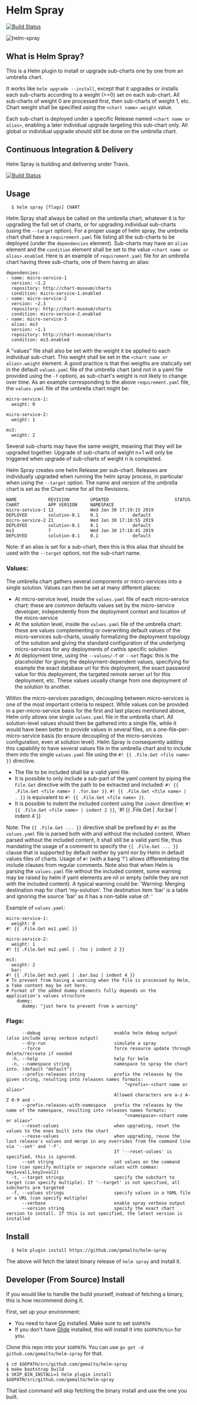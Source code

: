 # Helm Spray

[![Build Status](https://api.travis-ci.com/gemalto/helm-spray.svg?branch=master)](https://travis-ci.com/gemalto/helm-spray)

![helm-spray](https://gemalto.github.io/helm-spray/logo/helm-spray_150x150.png)

## What is Helm Spray?

This is a Helm plugin to install or upgrade sub-charts one by one from an umbrella chart.

It works like `helm upgrade --install`, except that it upgrades or installs each sub-charts according to a weight (>=0) set on each sub-chart. All sub-charts of weight 0 are processed first, then sub-charts of weight 1, etc.
Chart weight shall be specified using the `<chart name>.weight` value.

Each sub-chart is deployed under a specific Release named `<chart name or alias>`, enabling a later individual upgrade targeting this sub-chart only. All global or individual upgrade should still be done on the umbrella chart.


## Continuous Integration & Delivery

Helm Spray is building and delivering under Travis.

[![Build Status](https://api.travis-ci.com/gemalto/helm-spray.svg?branch=master)](https://travis-ci.com/gemalto/helm-spray)


## Usage

```
  $ helm spray [flags] CHART
```

Helm Spray shall always be called on the umbrella chart, whatever it is for upgrading the full set of charts, or for upgrading individual sub-charts (using the `--target` option).
For a proper usage of helm spray, the umbrella chart shall have a `requirement.yaml` file listing all the sub-charts to be deployed (under the `dependencies` element). Sub-charts may have an `alias` element and the `condition` element shall be set to the value `<chart name or alias>.enabled`.
Here is an example of `requirement.yaml` file for an umbrella chart having three sub-charts, one of them having an alias:
```
dependencies:
- name: micro-service-1
  version: ~1.2
  repository: http://chart-museum/charts
  condition: micro-service-1.enabled
- name: micro-service-2
  version: ~2.3
  repository: http://chart-museum/charts
  condition: micro-service-2.enabled
- name: micro-service-3
  alias: ms3
  version: ~1.1
  repository: http://chart-museum/charts
  condition: ms3.enabled
```

A "values" file shall also be set with the weight it be applied to each individual sub-chart. This weight shall be set in the `<chart name or alias>.weight` element. A good practice is that thei weigths are statically set in the default `values.yaml` file of the umbrella chart (and not in a yaml file provided using the `-f` option), as sub-chart's weight is not likely to change over time.
As an example corresponding to the above `requirement.yaml` file, the `values.yaml` file of the umbrella chart might be:
```
micro-service-1:
  weight: 0

micro-service-2:
  weight: 1

ms3:
  weight: 2
```
Several sub-charts may have the same weight, meaning that they will be upgraded together.
Upgrade of sub-charts of weight n+1 will only be triggered when upgrade of sub-charts of weight n is completed.

Helm Spray creates one helm Release per sub-chart. Releases are individually upgraded when running the helm spray process, in particular when using the `--target` option.
The name and version of the umbrella chart is set as the Chart name for all the Revisions.
```
NAME            REVISION        UPDATED                         STATUS          CHART           APP VERSION     NAMESPACE
micro-service-1 12              Wed Jan 30 17:19:15 2019        DEPLOYED        solution-0.1    0.1             default
micro-service-2 21              Wed Jan 30 17:18:55 2019        DEPLOYED        solution-0.1    0.1             default
ms3             7               Wed Jan 30 17:18:45 2019        DEPLOYED        solution-0.1    0.1             default
```

Note: if an alias is set for a sub-chart, then this is this alias that should be used with the `--target` optioni, not the sub-chart name.

### Values:

The umbrella chart gathers several components or micro-services into a single solution. Values can then be set at many different places:
- At micro-service level, inside the `values.yaml` file of each micro-service chart: these are common defaults values set by the micro-service developer, independently from the deployment context and location of the micro-service
- At the solution level, inside the `values.yaml` file of the umbrella chart: these are values complementing or overwriting default values of the micro-services sub-charts, usually formalizing the deployment topology of the solution and giving the standard configuration of the underlying micro-services for any deployments of cwthis specific solution
- At deployment time, using the `--values/-f` or `--set` flags: this is the placeholder for giving the deployment-dependent values, specifying for example the exact database url for this deployment, the exact password value for this deployment, the targeted remote server url for this deployment, etc. These values usually change from one deployment of the solution to another.

Within the micro-services paradigm, decoupling between micro-services is one of the most important criteria to respect. While values con be provided in a per-micro-service basis for the first and last places mentioned above, Helm only allows one single `values.yaml` file in the umbrella chart. All solution-level values should then be gathered into a single file, while it would have been better to provide values in several files, on a one-file-per-micro-service basis (to ensure decoupling of the micro-services configuration, even at solution level).
Helm Spray is consequently adding this capability to have several values file in the umbrella chart and to include them into the single `values.yaml` file using the `#! {{ .File.Get <file name> }}` directive.
- The file to be included shall be a valid yaml file.
- It is possible to only include a sub-part of the yaml content by piping the `File.Get` directive with the path to be extracted and included: `#! {{ .File.Get <file name> | .for.bar }}`. `#! {{ .File.Get <file name> | . }}` is equivalent to `#! {{ .File.Get <file name> }}`.
- It is possible to indent the included content using the `indent` directive: `#! {{ .File.Get <file name> | indent 2 }}`, `#! {{ .File.Get <file name> | .for.bar | indent 4 }}

Note: The `{{ .File.Get ... }}` directive shall be prefixed by `#!` as the `values.yaml` file is parsed both with and without the included content. When parsed without the included content, it shall still be a valid yaml file, thus mandating the usage of a comment to specify the `{{ .File.Get ... }}` clause that is supported by default neither by yaml nor by Helm in default values files of charts. Usage of `#!` (with a bang '!') allows differentiating the include clauses from regular comments.
Note also that when Helm is parsing the `values.yaml` file without the included content, some warning may be raised by helm if yaml elements are nil or empty (while they are not with the included content). A typical warning could be: 'Warning: Merging destination map for chart 'my-solution'. The destination item 'bar' is a table and ignoring the source 'bar' as it has a non-table value of: <nil>'

Example of `values.yaml`:
```
micro-service-1:
  weight: 0
#! {{ .File.Get ms1.yaml }}

micro-service-2:
  weight: 1
#! {{ .File.Get ms2.yaml | .foo | indent 2 }}

ms3:
  weight: 2
  bar:
#! {{ .File.Get ms3.yaml | .bar.baz | indent 4 }}
# To prevent from having a warning when the file is processed by Helm, a fake content may be set here.
# Format of the added dummy elements fully depends on the application's values structure
    dummy:
      dummy: "just here to prevent from a warning"

```

### Flags:

```
      --debug                            enable helm debug output (also include spray verbose output)
      --dry-run                          simulate a spray
      --force                            force resource update through delete/recreate if needed
  -h, --help                             help for helm
  -n, --namespace string                 namespace to spray the chart into. (default "default")
      --prefix-releases string           prefix the releases by the given string, resulting into releases names formats:
                                             "<prefix>-<chart name or alias>"
                                         Allowed characters are a-z A-Z 0-9 and -
      --prefix-releases-with-namespace   prefix the releases by the name of the namespace, resulting into releases names formats:
                                             "<namespace>-<chart name or alias>"
      --reset-values                     when upgrading, reset the values to the ones built into the chart
      --reuse-values                     when upgrading, reuse the last release's values and merge in any overrides from the command line via '--set' and '-f'.
                                         If '--reset-values' is specified, this is ignored.
      --set string                       set values on the command line (can specify multiple or separate values with commas: key1=val1,key2=val2)
  -t, --target strings                   specify the subchart to target (can specify multiple). If '--target' is not specified, all subcharts are targeted
  -f, --values strings                   specify values in a YAML file or a URL (can specify multiple)
      --verbose                          enable spray verbose output
      --version string                   specify the exact chart version to install. If this is not specified, the latest version is installed
```

## Install

```
  $ helm plugin install https://github.com/gemalto/helm-spray
```

The above will fetch the latest binary release of `helm spray` and install it.

## Developer (From Source) Install

If you would like to handle the build yourself, instead of fetching a binary,
this is how recommend doing it.

First, set up your environment:

- You need to have [Go](http://golang.org) installed. Make sure to set `$GOPATH`
- If you don't have [Glide](http://glide.sh) installed, this will install it into
  `$GOPATH/bin` for you.

Clone this repo into your `$GOPATH`. You can use `go get -d github.com/gemalto/helm-spray`
for that.

```
$ cd $GOPATH/src/github.com/gemalto/helm-spray
$ make bootstrap build
$ SKIP_BIN_INSTALL=1 helm plugin install $GOPATH/src/github.com/gemalto/helm-spray
```

That last command will skip fetching the binary install and use the one you
built.







